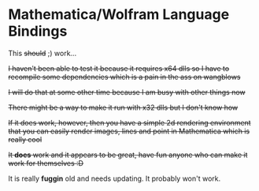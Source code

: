 # Mathematica/Wolfram Language Bindings

This ~~should~~ ;) work...

~~I haven't been able to test it because it requires x64 dlls so I have to recompile some dependencies which is a pain in the ass on wangblows~~

~~I will do that at some other time because I am busy with other things now~~

~~There might be a way to make it run with x32 dlls but I don't know how~~

~~If it does work, however, then you have a simple 2d rendering environment that you can easily render images, lines and point in Mathematica which is really cool~~

~~It **does** work and it appears to be great, have fun anyone who can make it work for themselves :D~~

It is really **fuggin** old and needs updating. It probably won't work.